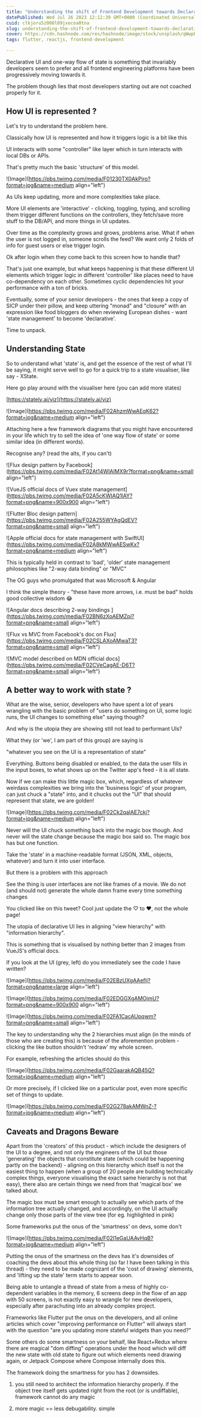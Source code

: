 ```yaml
---
title: "Understanding the shift of Frontend Development towards Declarative UI and redux-like state management"
datePublished: Wed Jul 26 2023 12:12:39 GMT+0000 (Coordinated Universal Time)
cuid: clkjoru5z000l09jxecoa0tna
slug: understanding-the-shift-of-frontend-development-towards-declarative-ui
cover: https://cdn.hashnode.com/res/hashnode/image/stock/unsplash/qWwpHwip31M/upload/4ee4fbedb3b7399090e6c582c2595e39.jpeg
tags: flutter, reactjs, frontend-development

---
```


Declarative UI and one-way flow of state is something that invariably developers seem to prefer and all frontend engineering platforms have been progressively moving towards it.

The problem though lies that most developers starting out are not coached properly for it.

## How UI is represented ?

Let's try to understand the problem here.

Classically how UI is represented and how it triggers logic is a bit like this

UI interacts with some "controller" like layer which in turn interacts with local DBs or APIs.

That's pretty much the basic 'structure' of this model.

![Image](https://pbs.twimg.com/media/F01230TX0AkPjro?format=jpg&name=medium align="left")

As UIs keep updating, more and more complexities take place.

More UI elements are 'interactive' - clicking, toggling, typing, and scrolling them trigger different functions on the controllers, they fetch/save more stuff to the DB/API, and more things in UI updates.

Over time as the complexity grows and grows, problems arise. What if when the user is not logged in, someone scrolls the feed? We want only 2 folds of info for guest users or else trigger login.

Ok after login when they come back to this screen how to handle that?

That's just one example, but what keeps happening is that these different UI elements which trigger logic in different 'controller' like places need to have co-dependency on each other. Sometimes cyclic dependencies hit your performance with a ton of bricks.

Eventually, some of your senior developers - the ones that keep a copy of SICP under their pillow, and keep uttering "monad" and "closure" with an expression like food bloggers do when reviewing European dishes - want 'state management' to become 'declarative'.

Time to unpack.

## Understanding State

So to understand what 'state' is, and get the essence of the rest of what I'll be saying, it might serve well to go for a quick trip to a state visualiser, like say - XState.

Here go play around with the visualiser here (you can add more states)

[https://stately.ai/viz](https://stately.ai/viz)

![Image](https://pbs.twimg.com/media/F02AhzmWwAEqK62?format=jpg&name=medium align="left")

Attaching here a few framework diagrams that you might have encountered in your life which try to sell the idea of 'one way flow of state' or some similar idea (in different words).

Recognise any? (read the alts, if you can't)

![Flux design pattern by Facebook](https://pbs.twimg.com/media/F02At14WIAIMX9r?format=png&name=small align="left")

![VueJS official docs of Vuex state management](https://pbs.twimg.com/media/F02A5cKWIAQ1lAY?format=png&name=900x900 align="left")

![Flutter Bloc design pattern](https://pbs.twimg.com/media/F02A255WYAgQdEV?format=png&name=small align="left")

![Apple official docs for state management with SwiftUI](https://pbs.twimg.com/media/F02A8kMWwAESwKx?format=png&name=medium align="left")

This is typically held in contrast to 'bad', 'older' state management philosophies like "2-way data binding" or "MVC"

The OG guys who promulgated that was Microsoft & Angular

I think the simple theory - "these have more arrows, i.e. must be bad" holds good collective wisdom 😂

![Angular docs describing 2-way bindings
](https://pbs.twimg.com/media/F02BN6zXoAEMZpi?format=png&name=small align="left")

![Flux vs MVC from Facebook's doc on Flux](https://pbs.twimg.com/media/F02CSLAXoAMwaT3?format=png&name=small align="left")

![MVC model described on MDN official docs](https://pbs.twimg.com/media/F02CVeCagAE-D6T?format=png&name=small align="left")

## A better way to work with state ?

What are the wise, senior, developers who have spent a lot of years wrangling with the basic problem of "users do something on UI, some logic runs, the UI changes to something else" saying though?

And why is the utopia they are showing still not lead to performant UIs?

What they (or 'we', I am part of this group) are saying is

"whatever you see on the UI is a representation of state"

Everything. Buttons being disabled or enabled, to the data the user fills in the input boxes, to what shows up on the Twitter app's feed - it is all state.

Now if we can make this little magic box, which, regardless of whatever weirdass complexities we bring into the 'business logic' of your program, can just chuck a "state" into, and it chucks out the "UI" that should represent that state, we are golden!

![Image](https://pbs.twimg.com/media/F02Ck2qaIAE7ckj?format=jpg&name=medium align="left")

Never will the UI chuck something back into the magic box though. And never will the state change because the magic box said so. The magic box has but one function.

Take the 'state' in a machine-readable format (JSON, XML, objects, whatever) and turn it into user interface.

But there is a problem with this approach

See the thing is user interfaces are not like frames of a movie. We do not (and should not) generate the whole damn frame every time something changes

You clicked like on this tweet? Cool just update the ♡ to ❤️, not the whole page!

The utopia of declarative UI lies in aligning "view hierarchy" with "information hierarchy".

This is something that is visualised by nothing better than 2 images from VueJS's official docs.

If you look at the UI (grey, left) do you immediately see the code I have written?

![Image](https://pbs.twimg.com/media/F02EBzUXgAAeflj?format=png&name=large align="left")

![Image](https://pbs.twimg.com/media/F02EDGGXgAMOjmU?format=png&name=900x900 align="left")

![Image](https://pbs.twimg.com/media/F02FA1CacAUpqwm?format=png&name=small align="left")

The key to understanding why the 2 hierarchies must align (in the minds of those who are creating this) is because of the aforemention problem - clicking the like button shouldn't 'redraw' my whole screen.

For example, refreshing the articles should do this

![Image](https://pbs.twimg.com/media/F02GaarakAQB45Q?format=jpg&name=medium align="left")

Or more precisely, if I clicked like on a particular post, even more specific set of things to update.

![Image](https://pbs.twimg.com/media/F02G278akAMWnZ-?format=jpg&name=medium align="left")

## Caveats and Dragons Beware

Apart from the 'creators' of this product - which include the designers of the UI to a degree, and not only the engineers of the UI but those 'generating' the objects that constitute state (which could be happening partly on the backend) - aligning on this hierarchy which itself is not the easiest thing to happen (when a group of 20 people are building technically complex things, everyone visualising the exact same hierarchy is not that easy), there also are certain things we need from that 'magical box' we talked about.

The magic box must be smart enough to actually see which parts of the information tree actually changed, and accordingly, on the UI actually change only those parts of the view tree (for eg. highlighted in pink)

Some frameworks put the onus of the 'smartness' on devs, some don't

![Image](https://pbs.twimg.com/media/F02I1eGaUAAyHqB?format=jpg&name=medium align="left")

Putting the onus of the smartness on the devs has it's downsides of coaching the devs about this whole thing (so far I have been talking in this thread) - they need to be made cognizant of the 'cost of drawing' elements, and 'lifting up the state' term starts to appear soon.

Being able to untangle a thread of state from a mess of highly co-dependent variables in the memory, 6 screens deep in the flow of an app with 50 screens, is not exactly easy to wrangle for new developers, especially after parachuting into an already complex project.

Frameworks like Flutter put the onus on the developers, and all online articles which cover "improving performance on Flutter" will always start with the question "are you updating more stateful widgets than you need?"

Some others do some smartness on your behalf, like React+Redux where there are magical "dom diffing" operations under the hood which will diff the new state with old state to figure out which elements need drawing again, or Jetpack Compose where Compose internally does this.

The framework doing the smartness for you has 2 downsides.

1. you still need to architect the information hierarchy properly. if the object tree itself gets updated right from the root (or is undiffable), framework cannot do any magic
    
2. more magic == less debugability. simple